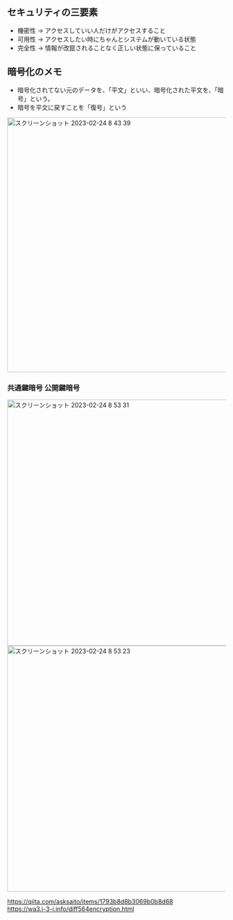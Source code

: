 ## セキュリティの三要素

- 機密性 -> アクセスしていい人だけがアクセスすること
- 可用性 -> アクセスしたい時にちゃんとシステムが動いている状態
- 完全性 -> 情報が改竄されることなく正しい状態に保っていること

## 暗号化のメモ

- 暗号化されてない元のデータを、「平文」といい、暗号化された平文を、「暗号」という。
- 暗号を平文に戻すことを「復号」という

<img width="587" alt="スクリーンショット 2023-02-24 8 43 39" src="https://user-images.githubusercontent.com/16571394/221057113-31ad7ef0-3fbc-4dce-845e-c546d1976267.png">

### 共通鍵暗号 公開鍵暗号

<img width="567" alt="スクリーンショット 2023-02-24 8 53 31" src="https://user-images.githubusercontent.com/16571394/221057987-7f94ce8b-9d85-444e-8c25-5dafa2164ba5.png">

<img width="567" alt="スクリーンショット 2023-02-24 8 53 23" src="https://user-images.githubusercontent.com/16571394/221058025-0d61e0ae-90c3-442e-bf13-b60f61f2f955.png">

https://qiita.com/asksaito/items/1793b8d8b3069b0b8d68<br>
https://wa3.i-3-i.info/diff564encryption.html

